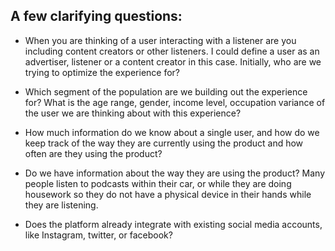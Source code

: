 ## A few clarifying questions: 

- When you are thinking of a user interacting with a listener are you including content creators or other listeners. I could define a user as an advertiser, listener or a content creator in this case. Initially, who are we trying to optimize the experience for?

- Which segment of the population are we building out the experience for? What is the age range, gender, income level, occupation variance of the user we are thinking about with this experience?

- How much information do we know about a single user, and how do we keep track of the way they are currently using the product and how often are they using the product?

- Do we have information about the way they are using the product? Many people listen to podcasts within their car, or while they are doing housework so they do not have a physical device in their hands while they are listening.

- Does the platform already integrate with existing social media accounts, like Instagram, twitter, or facebook?
